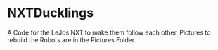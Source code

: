 NXTDucklings
============

A Code for the LeJos NXT to make them follow each other.
Pictures to rebuild the Robots are in the Pictures Folder.
